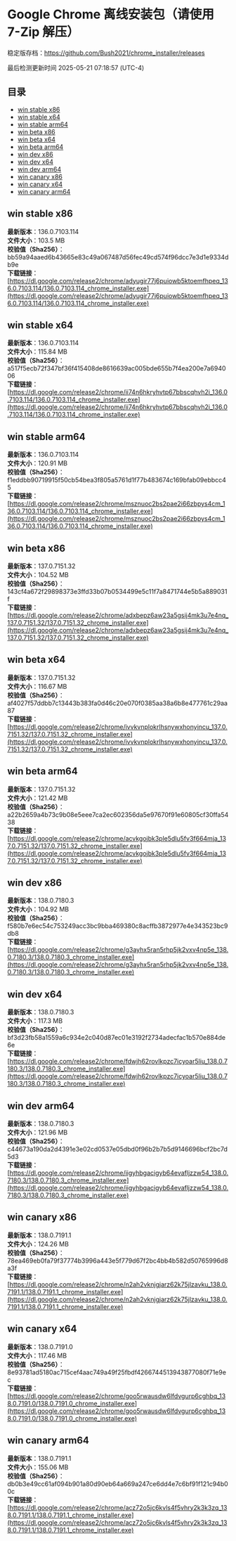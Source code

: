 # Google Chrome 离线安装包（请使用 7-Zip 解压）
稳定版存档：<https://github.com/Bush2021/chrome_installer/releases>

最后检测更新时间
2025-05-21 07:18:57 (UTC-4)

## 目录
* [win stable x86](https://github.com/Bush2021/chrome_installer?tab=readme-ov-file#win-stable-x86)
* [win stable x64](https://github.com/Bush2021/chrome_installer?tab=readme-ov-file#win-stable-x64)
* [win stable arm64](https://github.com/Bush2021/chrome_installer?tab=readme-ov-file#win-stable-arm64)
* [win beta x86](https://github.com/Bush2021/chrome_installer?tab=readme-ov-file#win-beta-x86)
* [win beta x64](https://github.com/Bush2021/chrome_installer?tab=readme-ov-file#win-beta-x64)
* [win beta arm64](https://github.com/Bush2021/chrome_installer?tab=readme-ov-file#win-beta-arm64)
* [win dev x86](https://github.com/Bush2021/chrome_installer?tab=readme-ov-file#win-dev-x86)
* [win dev x64](https://github.com/Bush2021/chrome_installer?tab=readme-ov-file#win-dev-x64)
* [win dev arm64](https://github.com/Bush2021/chrome_installer?tab=readme-ov-file#win-dev-arm64)
* [win canary x86](https://github.com/Bush2021/chrome_installer?tab=readme-ov-file#win-canary-x86)
* [win canary x64](https://github.com/Bush2021/chrome_installer?tab=readme-ov-file#win-canary-x64)
* [win canary arm64](https://github.com/Bush2021/chrome_installer?tab=readme-ov-file#win-canary-arm64)

## win stable x86
**最新版本**：136.0.7103.114  
**文件大小**：103.5 MB  
**校验值（Sha256）**：bb59a94aaed6b43665e83c49a067487d56fec49cd574f96dcc7e3d1e9334db9e  
**下载链接**：[https://dl.google.com/release2/chrome/adyugir77j6puiowb5ktoemfhpeq_136.0.7103.114/136.0.7103.114_chrome_installer.exe](https://dl.google.com/release2/chrome/adyugir77j6puiowb5ktoemfhpeq_136.0.7103.114/136.0.7103.114_chrome_installer.exe)  

## win stable x64
**最新版本**：136.0.7103.114  
**文件大小**：115.84 MB  
**校验值（Sha256）**：a517f5ecb72f347bf36f415408de8616639ac005bde655b7f4ea200e7a694006  
**下载链接**：[https://dl.google.com/release2/chrome/ii74n6hkryhvtp67bbscqhvh2i_136.0.7103.114/136.0.7103.114_chrome_installer.exe](https://dl.google.com/release2/chrome/ii74n6hkryhvtp67bbscqhvh2i_136.0.7103.114/136.0.7103.114_chrome_installer.exe)  

## win stable arm64
**最新版本**：136.0.7103.114  
**文件大小**：120.91 MB  
**校验值（Sha256）**：f1eddbb90719915f50cb54bea3f805a5761d1f77b483674c169bfab09ebbcc45  
**下载链接**：[https://dl.google.com/release2/chrome/msznuoc2bs2pae2i66zbpys4cm_136.0.7103.114/136.0.7103.114_chrome_installer.exe](https://dl.google.com/release2/chrome/msznuoc2bs2pae2i66zbpys4cm_136.0.7103.114/136.0.7103.114_chrome_installer.exe)  

## win beta x86
**最新版本**：137.0.7151.32  
**文件大小**：104.52 MB  
**校验值（Sha256）**：143cf4a672f29898373e3ffd33b07b0534499e5c11f7a8471744e5b5a889031f  
**下载链接**：[https://dl.google.com/release2/chrome/adxbepz6aw23a5gsij4mk3u7e4nq_137.0.7151.32/137.0.7151.32_chrome_installer.exe](https://dl.google.com/release2/chrome/adxbepz6aw23a5gsij4mk3u7e4nq_137.0.7151.32/137.0.7151.32_chrome_installer.exe)  

## win beta x64
**最新版本**：137.0.7151.32  
**文件大小**：116.67 MB  
**校验值（Sha256）**：af4027f57ddbb7c13443b383fa0d46c20e070f0385aa38a6b8e477761c29aa87  
**下载链接**：[https://dl.google.com/release2/chrome/ivvkvnplokrlhsnywxhonyincu_137.0.7151.32/137.0.7151.32_chrome_installer.exe](https://dl.google.com/release2/chrome/ivvkvnplokrlhsnywxhonyincu_137.0.7151.32/137.0.7151.32_chrome_installer.exe)  

## win beta arm64
**最新版本**：137.0.7151.32  
**文件大小**：121.42 MB  
**校验值（Sha256）**：a22b2659a4b73c9b08e5eee7ca2ec602356da5e97670f91e60805cf30ffa5438  
**下载链接**：[https://dl.google.com/release2/chrome/acvkgojbk3ple5dlu5fv3f664mja_137.0.7151.32/137.0.7151.32_chrome_installer.exe](https://dl.google.com/release2/chrome/acvkgojbk3ple5dlu5fv3f664mja_137.0.7151.32/137.0.7151.32_chrome_installer.exe)  

## win dev x86
**最新版本**：138.0.7180.3  
**文件大小**：104.92 MB  
**校验值（Sha256）**：f580b7e6ec54c753249acc3bc9bba469380c8acffb3872977e4e343523bc9db8  
**下载链接**：[https://dl.google.com/release2/chrome/g3ayhx5ran5rhp5jk2vxv4np5e_138.0.7180.3/138.0.7180.3_chrome_installer.exe](https://dl.google.com/release2/chrome/g3ayhx5ran5rhp5jk2vxv4np5e_138.0.7180.3/138.0.7180.3_chrome_installer.exe)  

## win dev x64
**最新版本**：138.0.7180.3  
**文件大小**：117.3 MB  
**校验值（Sha256）**：bf3d23fb58a1559a6c934e2c040d87ec01e3192f2734adecfac1b570e884de6e  
**下载链接**：[https://dl.google.com/release2/chrome/fdwjh62rovlkpzc7icyoar5liu_138.0.7180.3/138.0.7180.3_chrome_installer.exe](https://dl.google.com/release2/chrome/fdwjh62rovlkpzc7icyoar5liu_138.0.7180.3/138.0.7180.3_chrome_installer.exe)  

## win dev arm64
**最新版本**：138.0.7180.3  
**文件大小**：121.96 MB  
**校验值（Sha256）**：c44673a190da2d4391e3e02cd0537e05dbd0f96b2b7b5d9146696bcf2bc7d5d3  
**下载链接**：[https://dl.google.com/release2/chrome/iigyhbgacigyb64evafljzzw54_138.0.7180.3/138.0.7180.3_chrome_installer.exe](https://dl.google.com/release2/chrome/iigyhbgacigyb64evafljzzw54_138.0.7180.3/138.0.7180.3_chrome_installer.exe)  

## win canary x86
**最新版本**：138.0.7191.1  
**文件大小**：124.26 MB  
**校验值（Sha256）**：78ea469eb0fa79f37774b3996a443e5f779d67f2bc4bb4b582d50765996d8a3f  
**下载链接**：[https://dl.google.com/release2/chrome/n2ah2vknjgjarz62k75jlzavku_138.0.7191.1/138.0.7191.1_chrome_installer.exe](https://dl.google.com/release2/chrome/n2ah2vknjgjarz62k75jlzavku_138.0.7191.1/138.0.7191.1_chrome_installer.exe)  

## win canary x64
**最新版本**：138.0.7191.0  
**文件大小**：117.46 MB  
**校验值（Sha256）**：8e93781ad5180ac715cef4aac749a49f25fbdf4266744513943877080f71e9ec  
**下载链接**：[https://dl.google.com/release2/chrome/goo5rwausdw6lfdvgurp6cghbq_138.0.7191.0/138.0.7191.0_chrome_installer.exe](https://dl.google.com/release2/chrome/goo5rwausdw6lfdvgurp6cghbq_138.0.7191.0/138.0.7191.0_chrome_installer.exe)  

## win canary arm64
**最新版本**：138.0.7191.1  
**文件大小**：155.06 MB  
**校验值（Sha256）**：db0b3e49cc61af094b901a80d90eb64a669a247ce6dd4e7c6bf91f121c94b00c  
**下载链接**：[https://dl.google.com/release2/chrome/acz72o5jc6kvls4f5vhry2k3k3zq_138.0.7191.1/138.0.7191.1_chrome_installer.exe](https://dl.google.com/release2/chrome/acz72o5jc6kvls4f5vhry2k3k3zq_138.0.7191.1/138.0.7191.1_chrome_installer.exe)  

